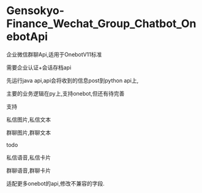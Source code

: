 # Gensokyo-Finance_Wechat_Group_Chatbot_OnebotApi
企业微信群聊Api,适用于OnebotV11标准

需要企业认证+会话存档api

先运行java api,api会将收到的信息post到python api上,

主要的业务逻辑在py上,支持onebot,但还有待完善

支持

私信图片,私信文本

群聊图片,群聊文本

todo

私信语音,私信卡片

群聊语音,群聊卡片

适配更多onebot的api,修改不兼容的字段.
